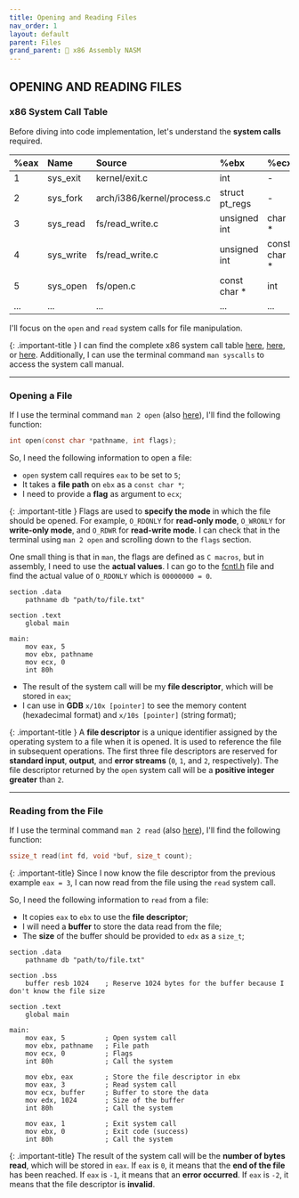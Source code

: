 ```yaml
---
title: Opening and Reading Files
nav_order: 1
layout: default
parent: Files
grand_parent: 🔲 x86 Assembly NASM
---
```


## **OPENING AND READING FILES**

### **x86 System Call Table**

Before diving into code implementation, let's understand the **system calls** required.

| %eax | Name      | Source                     | %ebx             | %ecx              | %edx    | %esx | %edi |
|:-----|:----------|:---------------------------|:-----------------|:------------------|:--------|:-----|:-----|
| 1    | sys_exit  | kernel/exit.c              | int              | -                 | -       | -    | -    |
| 2    | sys_fork  | arch/i386/kernel/process.c | struct pt_regs   | -                 | -       | -    | -    |
| 3    | sys_read  | fs/read_write.c            | unsigned int     | char *            | size_t  | -    | -    |
| 4    | sys_write | fs/read_write.c            | unsigned int     | const char *      | size_t  | -    | -    |
| 5    | sys_open  | fs/open.c                  | const char *     | int               | int     | -    | -    |
| ...  | ...       | ...                        | ...              | ...               | ...     | ...  | ...  |

I'll focus on the `open` and `read` system calls for file manipulation.

{: .important-title }
I can find the complete x86 system call table [here](https://faculty.nps.edu/cseagle/assembly/sys_call.html), [here](https://chromium.googlesource.com/chromiumos/docs/+/master/constants/syscalls.md), or [here](https://blog.rchapman.org/posts/Linux_System_Call_Table_for_x86_64/). Additionally, I can use the terminal command `man syscalls` to access the system call manual.

----

### **Opening a File**

If I use the terminal command `man 2 open` (also [here](https://man7.org/linux/man-pages/man2/open.2.html)), I'll find the following function:

```c
int open(const char *pathname, int flags);
```

So, I need the following information to open a file:
- `open` system call requires `eax` to be set to `5`;
- It takes a **file path** on `ebx` as a `const char *`;
- I need to provide a **flag** as argument to `ecx`;

{: .important-title }
Flags are used to **specify the mode** in which the file should be opened. For example, `O_RDONLY` for **read-only mode**, `O_WRONLY` for **write-only mode**, and `O_RDWR` for **read-write mode**. I can check that in the terminal using `man 2 open` and scrolling down to the `flags` section.

One small thing is that in `man`, the flags are defined as `C macros`, but in assembly, I need to use the **actual values**. I can go to the [fcntl.h](https://sites.uclouvain.be/SystInfo/usr/include/asm-generic/fcntl.h.html) file and find the actual value of `O_RDONLY` which is `00000000 = 0`.

```
section .data
    pathname db "path/to/file.txt"

section .text
    global main

main:
    mov eax, 5
    mov ebx, pathname
    mov ecx, 0
    int 80h
```

- The result of the system call will be my **file descriptor**, which will be stored in `eax`;
- I can use in **GDB** `x/10x [pointer]` to see the memory content (hexadecimal format) and  `x/10s [pointer]` (string format);

{: .important-title }
A **file descriptor** is a unique identifier assigned by the operating system to a file when it is opened. It is used to reference the file in subsequent operations. The first three file descriptors are reserved for **standard input**, **output**, and **error streams** (`0`, `1`, and `2`, respectively). The file descriptor returned by the `open` system call will be a **positive integer greater** than `2`.

----

### **Reading from the File**

If I use the terminal command `man 2 read` (also [here](https://man7.org/linux/man-pages/man2/read.2.html)), I'll find the following function:

```c
ssize_t read(int fd, void *buf, size_t count);
```

{: .important-title}
Since I now know the file descriptor from the previous example `eax = 3`, I can now read from the file using the `read` system call.

So, I need the following information to `read` from a file:
- It copies `eax` to `ebx` to use the **file descriptor**;
- I will need a **buffer** to store the data read from the file;
- The **size** of the buffer should be provided to `edx` as a `size_t`;

```
section .data
    pathname db "path/to/file.txt"

section .bss
    buffer resb 1024    ; Reserve 1024 bytes for the buffer because I don't know the file size

section .text
    global main

main:
    mov eax, 5          ; Open system call
    mov ebx, pathname   ; File path
    mov ecx, 0          ; Flags
    int 80h             ; Call the system

    mov ebx, eax        ; Store the file descriptor in ebx
    mov eax, 3          ; Read system call
    mov ecx, buffer     ; Buffer to store the data
    mov edx, 1024       ; Size of the buffer
    int 80h             ; Call the system

    mov eax, 1          ; Exit system call
    mov ebx, 0          ; Exit code (success)
    int 80h             ; Call the system
```

{: .important-title}
The result of the system call will be the **number of bytes read**, which will be stored in `eax`. If `eax` is `0`, it means that the **end of the file** has been reached. If `eax` is `-1`, it means that an **error occurred**. If `eax` is `-2`, it means that the file descriptor is **invalid**.